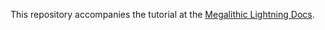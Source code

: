 This repository accompanies the tutorial at the [Megalithic Lightning Docs](https://docs.megalithic.me/).

